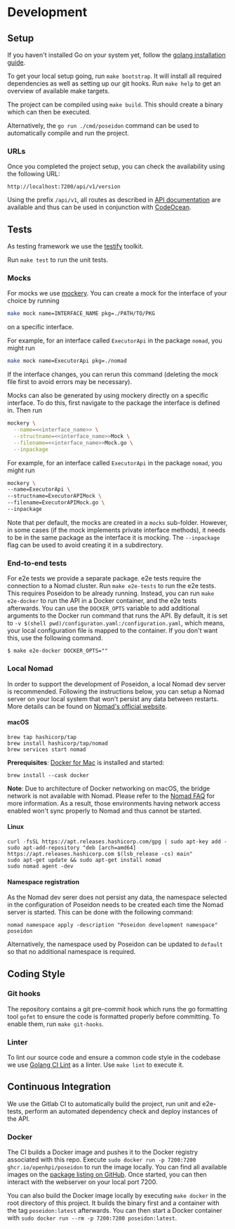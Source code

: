 # Development

## Setup

If you haven't installed Go on your system yet, follow the [golang installation guide](https://golang.org/doc/install).

To get your local setup going, run `make bootstrap`. It will install all required dependencies as well as setting up our git hooks. Run `make help` to get an overview of available make targets.

The project can be compiled using `make build`. This should create a binary which can then be executed.

Alternatively, the `go run ./cmd/poseidon` command can be used to automatically compile and run the project.

### URLs

Once you completed the project setup, you can check the availability using the following URL:

```http request
http://localhost:7200/api/v1/version
```

Using the prefix `/api/v1`, all routes as described in [API documentation](../api/swagger.yaml) are available and thus can be used in conjunction with [CodeOcean](https://github.com/openHPI/codeocean).

## Tests

As testing framework we use the [testify](https://github.com/stretchr/testify) toolkit.

Run `make test` to run the unit tests.

### Mocks

For mocks we use [mockery](https://github.com/vektra/mockery). You can create a mock for the interface of your choice by running

```bash
make mock name=INTERFACE_NAME pkg=./PATH/TO/PKG
```

on a specific interface.

For example, for an interface called `ExecutorApi` in the package `nomad`, you might run

```bash
make mock name=ExecutorApi pkg=./nomad
```

If the interface changes, you can rerun this command (deleting the mock file first to avoid errors may be necessary).

Mocks can also be generated by using mockery directly on a specific interface. To do this, first navigate to the package the interface is defined in. Then run

```bash
mockery \
  --name=<<interface_name>> \
  --structname=<<interface_name>>Mock \
  --filename=<<interface_name>>Mock.go \
  --inpackage
```

For example, for an interface called `ExecutorApi` in the package `nomad`, you might run

```bash
mockery \
--name=ExecutorApi \
--structname=ExecutorAPIMock \
--filename=ExecutorAPIMock.go \
--inpackage
```

Note that per default, the mocks are created in a `mocks` sub-folder. However, in some cases (if the mock implements private interface methods), it needs to be in the same package as the interface it is mocking. The `--inpackage` flag can be used to avoid creating it in a subdirectory.

### End-to-end tests

For e2e tests we provide a separate package. e2e tests require the connection to a Nomad cluster.
Run `make e2e-tests` to run the e2e tests. This requires Poseidon to be already running.
Instead, you can run `make e2e-docker` to run the API in a Docker container, and the e2e tests afterwards.
You can use the `DOCKER_OPTS` variable to add additional arguments to the Docker run command that runs the API. By default, it is set to `-v $(shell pwd)/configuraton.yaml:/configuration.yaml`, which means, your local configuration file is mapped to the container. If you don't want this, use the following command.

```shell
$ make e2e-docker DOCKER_OPTS=""
```

### Local Nomad

In order to support the development of Poseidon, a local Nomad dev server is recommended. Following the instructions below, you can setup a Nomad server on your local system that won't persist any data between restarts. More details can be found on [Nomad's official website](https://www.nomadproject.io/docs/install).

#### macOS

```shell
brew tap hashicorp/tap
brew install hashicorp/tap/nomad
brew services start nomad
```

**Prerequisites**: [Docker for Mac](https://docs.docker.com/desktop/mac/install/) is installed and started:
```shell
brew install --cask docker
```

**Note**: Due to architecture of Docker networking on macOS, the bridge network is not available with Nomad. Please refer to the [Nomad FAQ](https://www.nomadproject.io/docs/faq#q-how-to-connect-to-my-host-network-when-using-docker-desktop-windows-and-macos) for more information. As a result, those environments having network access enabled won't sync properly to Nomad and thus cannot be started. 

#### Linux

```shell
curl -fsSL https://apt.releases.hashicorp.com/gpg | sudo apt-key add -
sudo apt-add-repository "deb [arch=amd64] https://apt.releases.hashicorp.com $(lsb_release -cs) main"
sudo apt-get update && sudo apt-get install nomad
sudo nomad agent -dev
```

#### Namespace registration

As the Nomad dev serer does not persist any data, the namespace selected in the configuration of Poseidon needs to be created each time the Nomad server is started. This can be done with the following command:

```shell
nomad namespace apply -description "Poseidon development namespace" poseidon
```

Alternatively, the namespace used by Poseidon can be updated to `default` so that no additional namespace is required.

## Coding Style

### Git hooks

The repository contains a git pre-commit hook which runs the go formatting tool `gofmt` to ensure the code is formatted properly before committing. To enable them, run `make git-hooks`.

### Linter

To lint our source code and ensure a common code style in the codebase we use [Golang CI Lint](https://golangci-lint.run/usage/install/#local-installation) as a linter. Use `make lint` to execute it.

## Continuous Integration

We use the Gitlab CI to automatically build the project, run unit and e2e-tests, perform an automated dependency check and deploy instances of the API.

### Docker

The CI builds a Docker image and pushes it to the Docker registry associated with this repo. Execute `sudo docker run -p 7200:7200 ghcr.io/openhpi/poseidon` to run the image locally. You can find all available images on the [package listing on GitHub](https://github.com/openHPI/poseidon/pkgs/container/poseidon). Once started, you can then interact with the webserver on your local port 7200.

You can also build the Docker image locally by executing `make docker` in the root directory of this project. It builds the binary first and a container with the tag `poseidon:latest` afterwards. You can then start a Docker container with `sudo docker run --rm -p 7200:7200 poseidon:latest`.
